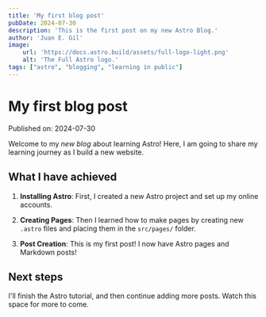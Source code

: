 ```yaml
---
title: 'My first blog post'
pubDate: 2024-07-30
description: 'This is the first post on my new Astro Blog.'
author: 'Juan E. Gil'
image:
    url: 'https://docs.astro.build/assets/full-logo-light.png'
    alt: 'The Full Astro logo.'
tags: ["astro", "blogging", "learning in public"]
---
```

# My first blog post

Published on: 2024-07-30

Welcome to my _new blog_ about learning Astro! Here, I am going to share my learning journey as I build a new website.

## What I have achieved

1. **Installing Astro**: First, I created a new Astro project and set up my online accounts.

2. **Creating Pages**: Then I learned how to make pages by creating new `.astro` files and placing them in the `src/pages/` folder.

3. **Post Creation**: This is my first post! I now have Astro pages and Markdown posts!

## Next steps

I'll finish the Astro tutorial, and then continue adding more posts. Watch this space for more to come.
